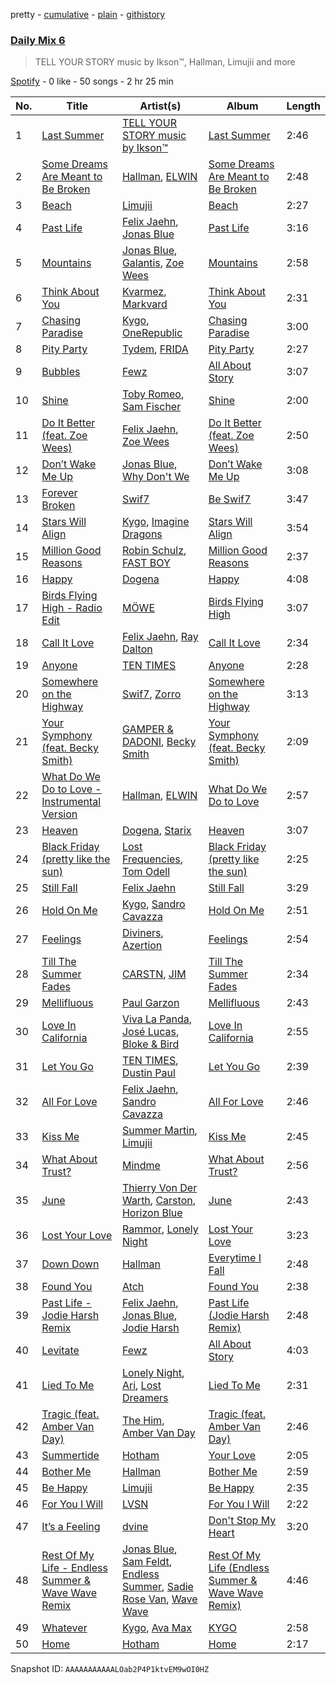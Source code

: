 pretty - [cumulative](/playlists/cumulative/37i9dQZF1E37DfB9BO9G7y.md) - [plain](/playlists/plain/37i9dQZF1E37DfB9BO9G7y) - [githistory](https://github.githistory.xyz/mdn522/spotify-playlist-archive/blob/main/playlists/plain/37i9dQZF1E37DfB9BO9G7y)

### [Daily Mix 6](https://open.spotify.com/playlist/37i9dQZF1E37DfB9BO9G7y)

> TELL YOUR STORY music by Ikson™, Hallman, Limujii and more

[Spotify](https://open.spotify.com/user/spotify) - 0 like - 50 songs - 2 hr 25 min

| No. | Title | Artist(s) | Album | Length |
|---|---|---|---|---|
| 1 | [Last Summer](https://open.spotify.com/track/57mYDr5l9wKhQUsFCs7Mf6) | [TELL YOUR STORY music by Ikson™](https://open.spotify.com/artist/1nJGnf3lzw1sC34D6P8i4I) | [Last Summer](https://open.spotify.com/album/68WTT4IqM6PxFLAQDIx1mk) | 2:46 |
| 2 | [Some Dreams Are Meant to Be Broken](https://open.spotify.com/track/6NrXpezR7O0y0pVDhaEQ8m) | [Hallman](https://open.spotify.com/artist/6lQbKezHkug0aJSkAjYYO5), [ELWIN](https://open.spotify.com/artist/10S05PcIDD0jYe0GTS1272) | [Some Dreams Are Meant to Be Broken](https://open.spotify.com/album/40dH7N8TQ4rKwjSuVV8sS4) | 2:48 |
| 3 | [Beach](https://open.spotify.com/track/5NjRMR7ecaQGEKMoZx4gbl) | [Limujii](https://open.spotify.com/artist/5wwtmRZaH7K74BXtobQ7tq) | [Beach](https://open.spotify.com/album/21wPLYNzKWc8Q6oa7CpYAh) | 2:27 |
| 4 | [Past Life](https://open.spotify.com/track/4yc0wKwKXGkx9Vqc42MIFy) | [Felix Jaehn](https://open.spotify.com/artist/4bL2B6hmLlMWnUEZnorEtG), [Jonas Blue](https://open.spotify.com/artist/1HBjj22wzbscIZ9sEb5dyf) | [Past Life](https://open.spotify.com/album/0vJYeZ82yiEUvuGBDMoqwL) | 3:16 |
| 5 | [Mountains](https://open.spotify.com/track/5JqTe36RFGJ1wdYBma0cZ7) | [Jonas Blue](https://open.spotify.com/artist/1HBjj22wzbscIZ9sEb5dyf), [Galantis](https://open.spotify.com/artist/4sTQVOfp9vEMCemLw50sbu), [Zoe Wees](https://open.spotify.com/artist/03d2mJXSMtuPI0nIvLnhoS) | [Mountains](https://open.spotify.com/album/2pgyKAkm9xy1CtxjLusURR) | 2:58 |
| 6 | [Think About You](https://open.spotify.com/track/3wmDowBgWG12G7TlZotwR2) | [Kvarmez](https://open.spotify.com/artist/5FTxWvOtpmLi3xmAiSWVoS), [Markvard](https://open.spotify.com/artist/6T5HsXQfkZAYRdytUcvd0U) | [Think About You](https://open.spotify.com/album/1ujKXDnB7Q9QTt1pficyOk) | 2:31 |
| 7 | [Chasing Paradise](https://open.spotify.com/track/0xSjAuPhm9tJXX2nRt2Avv) | [Kygo](https://open.spotify.com/artist/23fqKkggKUBHNkbKtXEls4), [OneRepublic](https://open.spotify.com/artist/5Pwc4xIPtQLFEnJriah9YJ) | [Chasing Paradise](https://open.spotify.com/album/6WgNtisaBfx6HlMGFDltTK) | 3:00 |
| 8 | [Pity Party](https://open.spotify.com/track/67ZUgEDE53KjzGIrzD7ps3) | [Tydem](https://open.spotify.com/artist/296OMSDXY07ucbNzwkIolZ), [FRIDA](https://open.spotify.com/artist/0Yl3oq30sTn7nopIGWW53p) | [Pity Party](https://open.spotify.com/album/74tjVZnwM9A1FtWhqWgcoa) | 2:27 |
| 9 | [Bubbles](https://open.spotify.com/track/4nKM69gDtihLZcJqW87pmN) | [Fewz](https://open.spotify.com/artist/4xebnIy6oBDzawNtng1PBS) | [All About Story](https://open.spotify.com/album/47a6aaxcY7H5QocZLe7nVG) | 3:07 |
| 10 | [Shine](https://open.spotify.com/track/1rjn2zmw1I12bTWLIz0CGS) | [Toby Romeo](https://open.spotify.com/artist/2XnY6NZ6rENbLMYabjkRey), [Sam Fischer](https://open.spotify.com/artist/6L1XC7NrmgWRlwAeLJvVtA) | [Shine](https://open.spotify.com/album/3T85Y8AtIP1sJxCGYflICM) | 2:00 |
| 11 | [Do It Better \(feat\. Zoe Wees\)](https://open.spotify.com/track/1kwHrBWAlucOE57lWugotk) | [Felix Jaehn](https://open.spotify.com/artist/4bL2B6hmLlMWnUEZnorEtG), [Zoe Wees](https://open.spotify.com/artist/03d2mJXSMtuPI0nIvLnhoS) | [Do It Better \(feat\. Zoe Wees\)](https://open.spotify.com/album/5mqNZCRQAKtzzDyohUmBEU) | 2:50 |
| 12 | [Don’t Wake Me Up](https://open.spotify.com/track/3LEgGAl9zLcQWGTp7ptqtQ) | [Jonas Blue](https://open.spotify.com/artist/1HBjj22wzbscIZ9sEb5dyf), [Why Don't We](https://open.spotify.com/artist/2jnIB6XdLvnJUeNTy5A0J2) | [Don’t Wake Me Up](https://open.spotify.com/album/6ydP9IJkzpippCnXf2bpNs) | 3:08 |
| 13 | [Forever Broken](https://open.spotify.com/track/1XjvMrCxqvvgZPVh035Efs) | [Swif7](https://open.spotify.com/artist/31qwjgvIiGA2TSON0W5Yka) | [Be Swif7](https://open.spotify.com/album/42rdiL8AA8v3IIbVwnDkTz) | 3:47 |
| 14 | [Stars Will Align](https://open.spotify.com/track/5REMa10O4aA2mLtYyflWxs) | [Kygo](https://open.spotify.com/artist/23fqKkggKUBHNkbKtXEls4), [Imagine Dragons](https://open.spotify.com/artist/53XhwfbYqKCa1cC15pYq2q) | [Stars Will Align](https://open.spotify.com/album/5q923PscX4aJaonXBWTDcj) | 3:54 |
| 15 | [Million Good Reasons](https://open.spotify.com/track/2dQZBkS0imJIezf1C7Dl73) | [Robin Schulz](https://open.spotify.com/artist/3t5xRXzsuZmMDkQzgOX35S), [FAST BOY](https://open.spotify.com/artist/56Qz2XwGj7FxnNKrfkWjnb) | [Million Good Reasons](https://open.spotify.com/album/3UpwS93J7Rcr18wwKzXYvT) | 2:37 |
| 16 | [Happy](https://open.spotify.com/track/0N3X8z2071NRFu7qWotT49) | [Dogena](https://open.spotify.com/artist/5CgsocxTQVBrEtDVSkuDlw) | [Happy](https://open.spotify.com/album/3TvwSYySqBbfWPYWbDG0cn) | 4:08 |
| 17 | [Birds Flying High \- Radio Edit](https://open.spotify.com/track/4IjkbMn06CkqRLhbMKbx6J) | [MÖWE](https://open.spotify.com/artist/4S8NmgM7oJ188sKp1waZpy) | [Birds Flying High](https://open.spotify.com/album/2SSUukqcHHOkpmWunVX3fm) | 3:07 |
| 18 | [Call It Love](https://open.spotify.com/track/5YdnOm5990Kfq1Jodws98B) | [Felix Jaehn](https://open.spotify.com/artist/4bL2B6hmLlMWnUEZnorEtG), [Ray Dalton](https://open.spotify.com/artist/4e0nWw2r4BoQSKPQ2zpU13) | [Call It Love](https://open.spotify.com/album/5c3YGhnf058Op4YviM73wn) | 2:34 |
| 19 | [Anyone](https://open.spotify.com/track/5BsepQcEQTKwAcbu8hGQrT) | [TEN TIMES](https://open.spotify.com/artist/3NccRg2H1XTSVekaTZZ3Xd) | [Anyone](https://open.spotify.com/album/09hC8eUMQM7LBVIqdGAT4r) | 2:28 |
| 20 | [Somewhere on the Highway](https://open.spotify.com/track/5igslMEKBxZZl7WFkbvj5A) | [Swif7](https://open.spotify.com/artist/31qwjgvIiGA2TSON0W5Yka), [Zorro](https://open.spotify.com/artist/6qMdQmw8LQ54kb9nU9qBQE) | [Somewhere on the Highway](https://open.spotify.com/album/2R99tgOkRMvJfhWaWqliUL) | 3:13 |
| 21 | [Your Symphony \(feat\. Becky Smith\)](https://open.spotify.com/track/5X0LYMIqlHdODfelW1f66D) | [GAMPER & DADONI](https://open.spotify.com/artist/6HQ6vf4AloXyVNdyJhrX1J), [Becky Smith](https://open.spotify.com/artist/27S7Je1MzN41dhBiMffYrA) | [Your Symphony \(feat\. Becky Smith\)](https://open.spotify.com/album/19B9pxRhOkYfNuEE1OtfKt) | 2:09 |
| 22 | [What Do We Do to Love \- Instrumental Version](https://open.spotify.com/track/6bnhbZLGMAu9zYrfeKk35F) | [Hallman](https://open.spotify.com/artist/6lQbKezHkug0aJSkAjYYO5), [ELWIN](https://open.spotify.com/artist/10S05PcIDD0jYe0GTS1272) | [What Do We Do to Love](https://open.spotify.com/album/40lHJ587Apo5Rw1wl6Vn9N) | 2:57 |
| 23 | [Heaven](https://open.spotify.com/track/2ShfKDL784RLgAjDij3aGw) | [Dogena](https://open.spotify.com/artist/5CgsocxTQVBrEtDVSkuDlw), [Starix](https://open.spotify.com/artist/1SAxMO9R10waK3Wlddet5y) | [Heaven](https://open.spotify.com/album/5qniOceOUsSS0Lv8SLwqKf) | 3:07 |
| 24 | [Black Friday \(pretty like the sun\)](https://open.spotify.com/track/4MSj19TwYBLgDFj3ddEeco) | [Lost Frequencies](https://open.spotify.com/artist/7f5Zgnp2spUuuzKplmRkt7), [Tom Odell](https://open.spotify.com/artist/2txHhyCwHjUEpJjWrEyqyX) | [Black Friday \(pretty like the sun\)](https://open.spotify.com/album/4CAe3r1nsTTAjGcWqGZbAr) | 2:25 |
| 25 | [Still Fall](https://open.spotify.com/track/3JG1pGENyNtrVyPd1VPhN4) | [Felix Jaehn](https://open.spotify.com/artist/4bL2B6hmLlMWnUEZnorEtG) | [Still Fall](https://open.spotify.com/album/74e6pSi6iXw7TMut1Utb0f) | 3:29 |
| 26 | [Hold On Me](https://open.spotify.com/track/4aPX3IT9cskOWmeZvOYc5s) | [Kygo](https://open.spotify.com/artist/23fqKkggKUBHNkbKtXEls4), [Sandro Cavazza](https://open.spotify.com/artist/5JYo7gm2dkyLLlWHjxS7Dy) | [Hold On Me](https://open.spotify.com/album/4gnk9fBYQyrqdoTEqvlhzO) | 2:51 |
| 27 | [Feelings](https://open.spotify.com/track/7wUW5qYK19RlL6ljqDbc5x) | [Diviners](https://open.spotify.com/artist/22lnnGKlaDxk8sfzCNRJuA), [Azertion](https://open.spotify.com/artist/2UsZKeB2olmMd3wAUxRC6G) | [Feelings](https://open.spotify.com/album/6bgdgylfzmjqqeV8ztYoR5) | 2:54 |
| 28 | [Till The Summer Fades](https://open.spotify.com/track/1OGwgCtcjVJQAbZvVChEZF) | [CARSTN](https://open.spotify.com/artist/3Wb1mXnd1hXkGwys5m54YC), [JIM](https://open.spotify.com/artist/5ahYpnzCN3IMzBCFqwnKfr) | [Till The Summer Fades](https://open.spotify.com/album/7uRqoPcaqkP89JLtHhdtUi) | 2:34 |
| 29 | [Mellifluous](https://open.spotify.com/track/0XtFiGaeK5X2S1J8Pcor5S) | [Paul Garzon](https://open.spotify.com/artist/7GOKbF5237pUCt6xo0P5Vv) | [Mellifluous](https://open.spotify.com/album/6E89jimaL5EhjBJUHJfUPt) | 2:43 |
| 30 | [Love In California](https://open.spotify.com/track/7hPwgTYYLfqKQ3T6KgeC2K) | [Viva La Panda](https://open.spotify.com/artist/5SZUMeZ1O9tcgkSkkx1dFy), [José Lucas](https://open.spotify.com/artist/0ZQQqPE9AqroY6kmjfqoRP), [Bloke & Bird](https://open.spotify.com/artist/4DVAVxb23QtgmBspCLi10c) | [Love In California](https://open.spotify.com/album/3uec87fKWLQJHVx0azTTgj) | 2:55 |
| 31 | [Let You Go](https://open.spotify.com/track/4aZViQ7XlIcFDiIj52aqIR) | [TEN TIMES](https://open.spotify.com/artist/3NccRg2H1XTSVekaTZZ3Xd), [Dustin Paul](https://open.spotify.com/artist/5IQuOzIEctKtQXGdcXQHuN) | [Let You Go](https://open.spotify.com/album/0Nz0sR7mwiR9qkZCEx5U3J) | 2:39 |
| 32 | [All For Love](https://open.spotify.com/track/3ec1mgb7R6yhRvzp3DaTus) | [Felix Jaehn](https://open.spotify.com/artist/4bL2B6hmLlMWnUEZnorEtG), [Sandro Cavazza](https://open.spotify.com/artist/5JYo7gm2dkyLLlWHjxS7Dy) | [All For Love](https://open.spotify.com/album/2pOgDztbw4e30HjuwpdouX) | 2:46 |
| 33 | [Kiss Me](https://open.spotify.com/track/470JNMHLRAvd6gUCeZmzU8) | [Summer Martin](https://open.spotify.com/artist/3ofHJOpy368pHMZB5QeCS9), [Limujii](https://open.spotify.com/artist/5wwtmRZaH7K74BXtobQ7tq) | [Kiss Me](https://open.spotify.com/album/29TgvvfP6ek52pub03OWPH) | 2:45 |
| 34 | [What About Trust?](https://open.spotify.com/track/6CysQloFMWjY8CIbZestH1) | [Mindme](https://open.spotify.com/artist/5DwnPlijNCMYMFh40sQ4vX) | [What About Trust?](https://open.spotify.com/album/7fSS4fhW5Ksht3XMbsaBHx) | 2:56 |
| 35 | [June](https://open.spotify.com/track/1xfj8i1OvEhqJmWncOV2d5) | [Thierry Von Der Warth](https://open.spotify.com/artist/2mF9PcfpN8vxRtCfra8hz1), [Carston](https://open.spotify.com/artist/0WRqpklDf9jCcdVitOJGn6), [Horizon Blue](https://open.spotify.com/artist/2vOzV5WdvOYH3K1NJyt7wb) | [June](https://open.spotify.com/album/5R8lqTv6VUfTgPyuA3vScp) | 2:43 |
| 36 | [Lost Your Love](https://open.spotify.com/track/6CuISNgSkIsZYU1H1COjqw) | [Rammor](https://open.spotify.com/artist/73147xL7gw2ilXfbVPzTuw), [Lonely Night](https://open.spotify.com/artist/5z7pjN7SUEN8nZFOO4MWhx) | [Lost Your Love](https://open.spotify.com/album/5Hj66Z2Mj6Jjf8x3EGtRRD) | 3:23 |
| 37 | [Down Down](https://open.spotify.com/track/0K4Rh8Fmh9PxNEdtVFqPbn) | [Hallman](https://open.spotify.com/artist/6lQbKezHkug0aJSkAjYYO5) | [Everytime I Fall](https://open.spotify.com/album/44vHgCbFKuKnHzB7q9GnQX) | 2:48 |
| 38 | [Found You](https://open.spotify.com/track/3kyNj2IhnsCW4wyoMSDeF6) | [Atch](https://open.spotify.com/artist/1RXmgjI1slIFaZZHN0Q22V) | [Found You](https://open.spotify.com/album/2dKfPgyJ25jQVBoylSmeNU) | 2:38 |
| 39 | [Past Life \- Jodie Harsh Remix](https://open.spotify.com/track/5t0X50um2uGaHnrQuqd8W7) | [Felix Jaehn](https://open.spotify.com/artist/4bL2B6hmLlMWnUEZnorEtG), [Jonas Blue](https://open.spotify.com/artist/1HBjj22wzbscIZ9sEb5dyf), [Jodie Harsh](https://open.spotify.com/artist/0470FSE19wkoZe4R06GW9i) | [Past Life \(Jodie Harsh Remix\)](https://open.spotify.com/album/3hxrYfjDDXW8EfpNYXMv7s) | 2:48 |
| 40 | [Levitate](https://open.spotify.com/track/3gqgeaNyTJN64aZAFOeKuJ) | [Fewz](https://open.spotify.com/artist/4xebnIy6oBDzawNtng1PBS) | [All About Story](https://open.spotify.com/album/47a6aaxcY7H5QocZLe7nVG) | 4:03 |
| 41 | [Lied To Me](https://open.spotify.com/track/5dO6eoFYVSkqtIcwIIAWr5) | [Lonely Night](https://open.spotify.com/artist/5z7pjN7SUEN8nZFOO4MWhx), [Ari](https://open.spotify.com/artist/0V1Q4k9X1xSKiF9JVzRof1), [Lost Dreamers](https://open.spotify.com/artist/19jOvlXvoXs2Crt2RJ0R9B) | [Lied To Me](https://open.spotify.com/album/4AXoL7a5TPU6rktqwBeBgU) | 2:31 |
| 42 | [Tragic \(feat\. Amber Van Day\)](https://open.spotify.com/track/29W5NNWGKY7ednK04SkZsK) | [The Him](https://open.spotify.com/artist/5WdqBAQhGFCrZvBKXiPIu7), [Amber Van Day](https://open.spotify.com/artist/6NFRBhq9SmNn1FAiRs9AEf) | [Tragic \(feat\. Amber Van Day\)](https://open.spotify.com/album/41S6hnfCPmiZ3IqxUpE8Xb) | 2:46 |
| 43 | [Summertide](https://open.spotify.com/track/35QkWC3vb7bB1Ex3eJ0CWA) | [Hotham](https://open.spotify.com/artist/3ygKK0BEUFKnjfhjzIMNSx) | [Your Love](https://open.spotify.com/album/6MnVrU65rolcJ7fC5P3Zmi) | 2:05 |
| 44 | [Bother Me](https://open.spotify.com/track/2oT9Z3yx8POIuz0d4oibkV) | [Hallman](https://open.spotify.com/artist/6lQbKezHkug0aJSkAjYYO5) | [Bother Me](https://open.spotify.com/album/5seocsnMlinMsy5SP1YmmM) | 2:59 |
| 45 | [Be Happy](https://open.spotify.com/track/5X3Z3Z1r67CoEgaYFR22Cx) | [Limujii](https://open.spotify.com/artist/5wwtmRZaH7K74BXtobQ7tq) | [Be Happy](https://open.spotify.com/album/1to2Ll2eckClnMOVqbB0sF) | 2:35 |
| 46 | [For You I Will](https://open.spotify.com/track/5aLzdpgt4350XRDQsS1XnS) | [LVSN](https://open.spotify.com/artist/6FU8aRDlZ8zAMjmi5PvT35) | [For You I Will](https://open.spotify.com/album/4prWjwLLAI4G8BJXub9EPr) | 2:22 |
| 47 | [It’s a Feeling](https://open.spotify.com/track/4lTny0SN8z8IcM7qihLUXx) | [dvine](https://open.spotify.com/artist/3VV2pfR0CoFp9JbX6PsaLs) | [Don't Stop My Heart](https://open.spotify.com/album/59vG5QyIX7REK3sxomex53) | 3:20 |
| 48 | [Rest Of My Life \- Endless Summer & Wave Wave Remix](https://open.spotify.com/track/6hAzpMKo6TtB57Mx8GXdam) | [Jonas Blue](https://open.spotify.com/artist/1HBjj22wzbscIZ9sEb5dyf), [Sam Feldt](https://open.spotify.com/artist/20gsENnposVs2I4rQ5kvrf), [Endless Summer](https://open.spotify.com/artist/3E0d6yF8knEtWluzLbxCVA), [Sadie Rose Van](https://open.spotify.com/artist/26WIQmMRRABfsQCIhwtNns), [Wave Wave](https://open.spotify.com/artist/2jeqYJH4s0yEiqBpfer8s9) | [Rest Of My Life \(Endless Summer & Wave Wave Remix\)](https://open.spotify.com/album/67mDEDrkal6wOQI59lbnom) | 4:46 |
| 49 | [Whatever](https://open.spotify.com/track/4rTPLtqJxa4UtCBkdMwSp6) | [Kygo](https://open.spotify.com/artist/23fqKkggKUBHNkbKtXEls4), [Ava Max](https://open.spotify.com/artist/4npEfmQ6YuiwW1GpUmaq3F) | [KYGO](https://open.spotify.com/album/5BrjR0P59l9SsbODztqs3q) | 2:58 |
| 50 | [Home](https://open.spotify.com/track/6rHqbpDQKaREKZQadRTOCm) | [Hotham](https://open.spotify.com/artist/3ygKK0BEUFKnjfhjzIMNSx) | [Home](https://open.spotify.com/album/4RHb7oD0YhMhiGXGG1KVuv) | 2:17 |

Snapshot ID: `AAAAAAAAAAALOab2P4P1ktvEM9wOI0HZ`

